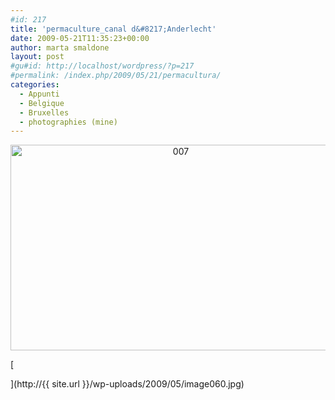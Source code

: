 ```yaml
---
#id: 217
title: 'permaculture_canal d&#8217;Anderlecht'
date: 2009-05-21T11:35:23+00:00
author: marta smaldone
layout: post
#gu#id: http://localhost/wordpress/?p=217
#permalink: /index.php/2009/05/21/permacultura/
categories:
  - Appunti
  - Belgique
  - Bruxelles
  - photographies (mine)
---
```

<p style="text-align: center;">
  <a href="{{ site.url }}/images/uploads/2009/05/007.jpg"><img class="aligncenter size-full wp-image-2105" title="007" src="{{ site.url }}/images/uploads/2009/05/007.jpg" alt="007" width="529" height="329" srcset="{{ site.url }}/images/uploads/2009/05/007.jpg 726w, {{ site.url }}/images/uploads/2009/05/007-300x186.jpg 300w" sizes="(max-width: 529px) 100vw, 529px" /></a>
</p>

[
  
](http://{{ site.url }}/wp-uploads/2009/05/image060.jpg) 

<p style="text-align: center;">
  <p>
    <a href="http://{{ site.url }}/wp-uploads/2009/06/image064.jpg"><br /> </a>
  </p>